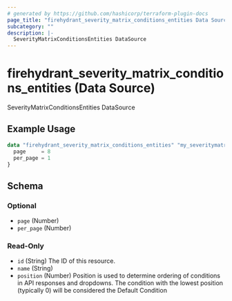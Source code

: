 ```yaml
---
# generated by https://github.com/hashicorp/terraform-plugin-docs
page_title: "firehydrant_severity_matrix_conditions_entities Data Source - terraform-provider-firehydrant"
subcategory: ""
description: |-
  SeverityMatrixConditionsEntities DataSource
---
```


# firehydrant_severity_matrix_conditions_entities (Data Source)

SeverityMatrixConditionsEntities DataSource

## Example Usage

```terraform
data "firehydrant_severity_matrix_conditions_entities" "my_severitymatrix_conditionsentities" {
  page     = 8
  per_page = 1
}
```

<!-- schema generated by tfplugindocs -->
## Schema

### Optional

- `page` (Number)
- `per_page` (Number)

### Read-Only

- `id` (String) The ID of this resource.
- `name` (String)
- `position` (Number) Position is used to determine ordering of conditions in API responses and dropdowns. The condition with the lowest position (typically 0) will be considered the Default Condition
